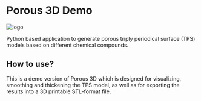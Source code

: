 # Porous 3D Demo
![logo](https://user-images.githubusercontent.com/60841136/187030253-bdb85cf1-e946-4a67-8178-9e2e64f0476d.png)

Python based application to generate porous triply periodical surface (TPS) models based on different chemical compounds.

## How to use?

This is a demo version of Porous 3D which is designed for visualizing, smoothing and thickening the TPS model, as well as for exporting the results into a 3D printable STL-format file.
